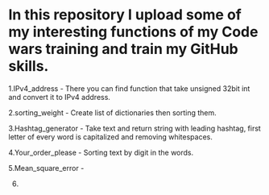 # In this repository I upload some of my interesting functions of my Code wars training and train my GitHub skills.

1.IPv4_address - There you can find function that take unsigned 32bit int and convert it to IPv4 address.

2.sorting_weight - Create list of dictionaries then sorting them.

3.Hashtag_generator - Take text and return string with leading hashtag,
first letter of every word is capitalized and removing whitespaces.

4.Your_order_please - Sorting text by digit in the words.

5.Mean_square_error - 

6.
